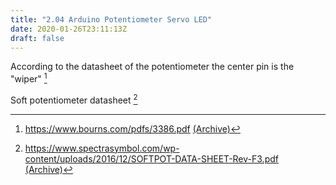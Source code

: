 ```yaml
---
title: "2.04 Arduino Potentiometer Servo LED"
date: 2020-01-26T23:11:13Z
draft: false
---
```


According to the datasheet of the potentiometer the center pin is the "wiper" [^1]

Soft potentiometer datasheet [^2]

[^1]: https://www.bourns.com/pdfs/3386.pdf [(Archive)](3386-potentiometer-bourns-data-sheet.pdf)
[^2]: https://www.spectrasymbol.com/wp-content/uploads/2016/12/SOFTPOT-DATA-SHEET-Rev-F3.pdf [(Archive)](SOFTPOT-DATA-SHEET-Rev-F3.pdf)
